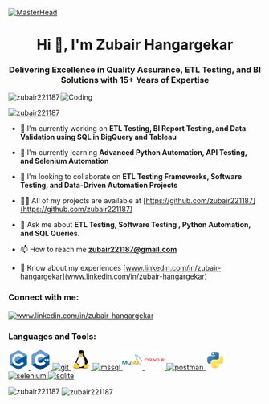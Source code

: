 [![MasterHead](https://www.kiwiqa.com/wp-content/uploads/2018/10/testing-banner1-min-1200x600.jpg)](https://rishavchanda.io)
<h1 align="center">Hi 👋, I'm Zubair Hangargekar</h1>
<h3 align="center">Delivering Excellence in Quality Assurance, ETL Testing, and BI Solutions with 15+ Years of Expertise</h3>
<img align="right" alt="Coding" width="400" src="https://binarapps.com/wp-content/uploads/2022/03/Difference_between_QA_and_Software_Testing.png">

<p align="left"> <img src="https://komarev.com/ghpvc/?username=zubair221187&label=Profile%20views&color=0e75b6&style=flat" alt="zubair221187" /> </p>

<p align="left"> <a href="https://github.com/ryo-ma/github-profile-trophy"><img src="https://github-profile-trophy.vercel.app/?username=zubair221187" alt="zubair221187" /></a> </p>

- 🔭 I’m currently working on **ETL Testing, BI Report Testing, and Data Validation using SQL in BigQuery and Tableau**

- 🌱 I’m currently learning **Advanced Python Automation, API Testing, and Selenium Automation**

- 👯 I’m looking to collaborate on **ETL Testing Frameworks, Software Testing, and Data-Driven Automation Projects**

- 👨‍💻 All of my projects are available at [https://github.com/zubair221187](https://github.com/zubair221187)

- 💬 Ask me about **ETL Testing, Software Testing , Python Automation, and SQL Queries.**

- 📫 How to reach me **zubair221187@gmail.com**

- 📄 Know about my experiences [www.linkedin.com/in/zubair-hangargekar](www.linkedin.com/in/zubair-hangargekar)

<h3 align="left">Connect with me:</h3>
<p align="left">
<a href="https://linkedin.com/in/www.linkedin.com/in/zubair-hangargekar" target="blank"><img align="center" src="https://raw.githubusercontent.com/rahuldkjain/github-profile-readme-generator/master/src/images/icons/Social/linked-in-alt.svg" alt="www.linkedin.com/in/zubair-hangargekar" height="30" width="40" /></a>
</p>

<h3 align="left">Languages and Tools:</h3>
<p align="left"> <a href="https://www.cprogramming.com/" target="_blank" rel="noreferrer"> <img src="https://raw.githubusercontent.com/devicons/devicon/master/icons/c/c-original.svg" alt="c" width="40" height="40"/> </a> <a href="https://www.w3schools.com/cpp/" target="_blank" rel="noreferrer"> <img src="https://raw.githubusercontent.com/devicons/devicon/master/icons/cplusplus/cplusplus-original.svg" alt="cplusplus" width="40" height="40"/> </a> <a href="https://git-scm.com/" target="_blank" rel="noreferrer"> <img src="https://www.vectorlogo.zone/logos/git-scm/git-scm-icon.svg" alt="git" width="40" height="40"/> </a> <a href="https://www.linux.org/" target="_blank" rel="noreferrer"> <img src="https://raw.githubusercontent.com/devicons/devicon/master/icons/linux/linux-original.svg" alt="linux" width="40" height="40"/> </a> <a href="https://www.microsoft.com/en-us/sql-server" target="_blank" rel="noreferrer"> <img src="https://www.svgrepo.com/show/303229/microsoft-sql-server-logo.svg" alt="mssql" width="40" height="40"/> </a> <a href="https://www.mysql.com/" target="_blank" rel="noreferrer"> <img src="https://raw.githubusercontent.com/devicons/devicon/master/icons/mysql/mysql-original-wordmark.svg" alt="mysql" width="40" height="40"/> </a> <a href="https://www.oracle.com/" target="_blank" rel="noreferrer"> <img src="https://raw.githubusercontent.com/devicons/devicon/master/icons/oracle/oracle-original.svg" alt="oracle" width="40" height="40"/> </a> <a href="https://postman.com" target="_blank" rel="noreferrer"> <img src="https://www.vectorlogo.zone/logos/getpostman/getpostman-icon.svg" alt="postman" width="40" height="40"/> </a> <a href="https://www.python.org" target="_blank" rel="noreferrer"> <img src="https://raw.githubusercontent.com/devicons/devicon/master/icons/python/python-original.svg" alt="python" width="40" height="40"/> </a> <a href="https://www.selenium.dev" target="_blank" rel="noreferrer"> <img src="https://raw.githubusercontent.com/detain/svg-logos/780f25886640cef088af994181646db2f6b1a3f8/svg/selenium-logo.svg" alt="selenium" width="40" height="40"/> </a> <a href="https://www.sqlite.org/" target="_blank" rel="noreferrer"> <img src="https://www.vectorlogo.zone/logos/sqlite/sqlite-icon.svg" alt="sqlite" width="40" height="40"/> </a> </p>

<p><img align="left" src="https://github-readme-stats.vercel.app/api/top-langs?username=zubair221187&show_icons=true&locale=en&layout=compact" alt="zubair221187" /></p>

<p>&nbsp;<img align="center" src="https://github-readme-stats.vercel.app/api?username=zubair221187&show_icons=true&locale=en" alt="zubair221187" /></p>
